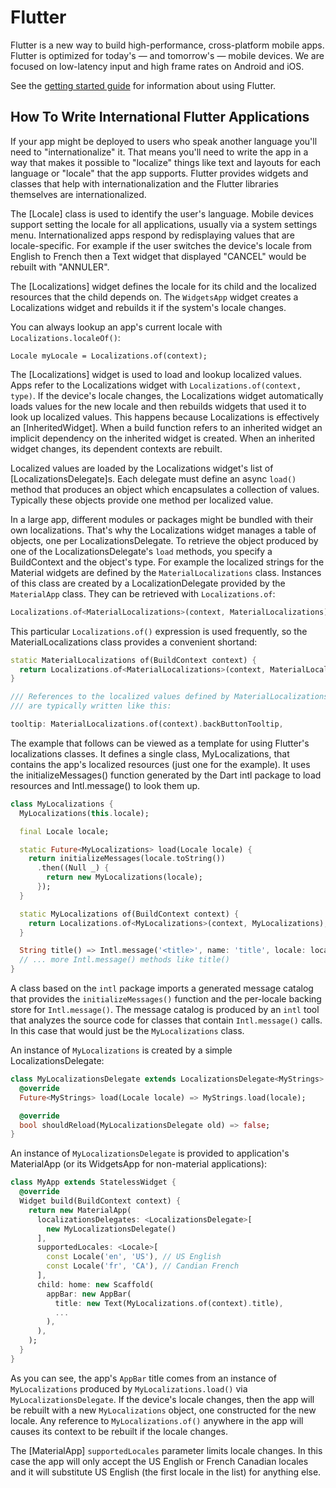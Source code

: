 Flutter
=======

Flutter is a new way to build high-performance, cross-platform mobile apps.
Flutter is optimized for today's — and tomorrow's — mobile devices. We are
focused on low-latency input and high frame rates on Android and iOS.

See the [getting started guide](https://flutter.io/getting-started/) for
information about using Flutter.

## How To Write International Flutter Applications

If your app might be deployed to users who speak another language you'll need to "internationalize" it. That means you'll need to write the app in a way that makes it possible to "localize" things like text and layouts for each language or "locale" that the app supports. Flutter provides widgets and classes that help with internationalization and the Flutter libraries themselves are internationalized.

The [Locale] class is used to identify the user's language. Mobile devices support setting the locale for all applications, usually via a system settings menu. Internationalized apps respond by redisplaying values that are locale-specific. For example if the user switches the device's locale from English to French then a Text widget that displayed "CANCEL" would be rebuilt with "ANNULER".

The [Localizations] widget defines the locale for its child and the localized resources that the child depends on. The `WidgetsApp` widget creates a Localizations widget and rebuilds it if the system's locale changes.

You can always lookup an app's current locale with `Localizations.localeOf()`:
```
Locale myLocale = Localizations.of(context);
```

The [Localizations] widget is used to load and lookup localized values. Apps refer to the Localizations widget with `Localizations.of(context, type)`. If the device's locale changes, the Localizations widget automatically loads values for the new locale and then rebuilds widgets that used it to look up localized values. This happens because Localizations is effectively an [InheritedWidget]. When a build function refers to an inherited widget an implicit dependency on the inherited widget is created. When an inherited widget changes, its dependent contexts are rebuilt.

Localized values are loaded by the Localizations widget's list of [LocalizationsDelegate]s. Each delegate must define an async `load()` method that produces an object which encapsulates a collection of values. Typically these objects provide one method per localized value.

In a large app, different modules or packages might be bundled with their own localizations. That's why the Localizations widget manages a table of objects, one per LocalizationsDelegate. To retrieve the object produced by one of the LocalizationsDelegate's `load` methods, you specify a BuildContext and the object's type.  For example the localized strings for the Material widgets are defined by the `MaterialLocalizations` class. Instances of this class are created by a LocalizationDelegate provided by the `MaterialApp` class. They can be retrieved with `Localizations.of`:

```dart
Localizations.of<MaterialLocalizations>(context, MaterialLocalizations);
```

This particular `Localizations.of()` expression is used frequently, so the MaterialLocalizations class provides a convenient shortand:

```dart
static MaterialLocalizations of(BuildContext context) {
  return Localizations.of<MaterialLocalizations>(context, MaterialLocalizations);
}

/// References to the localized values defined by MaterialLocalizations
/// are typically written like this:

tooltip: MaterialLocalizations.of(context).backButtonTooltip,
```

The example that follows can be viewed as a template for using Flutter's localizations classes. It defines a single class, MyLocalizations, that contains the app's localized resources (just one for the example). It uses the initializeMessages() function generated by the Dart intl package to load resources and Intl.message() to look them up.

```dart
class MyLocalizations {
  MyLocalizations(this.locale);

  final Locale locale;

  static Future<MyLocalizations> load(Locale locale) {
    return initializeMessages(locale.toString())
      .then((Null _) {
        return new MyLocalizations(locale);
      });
  }

  static MyLocalizations of(BuildContext context) {
    return Localizations.of<MyLocalizations>(context, MyLocalizations);
  }

  String title() => Intl.message('<title>', name: 'title', locale: locale.toString());
  // ... more Intl.message() methods like title()
}
```

A class based on the `intl` package imports a generated message catalog that provides
the `initializeMessages()` function and the per-locale backing store for `Intl.message()`.
The message catalog is produced by an `intl` tool that analyzes the source code for
classes that contain `Intl.message()` calls. In this case that would just be the
`MyLocalizations` class.

An instance of `MyLocalizations` is created by a simple LocalizationsDelegate:

```dart
class MyLocalizationsDelegate extends LocalizationsDelegate<MyStrings> {
  @override
  Future<MyStrings> load(Locale locale) => MyStrings.load(locale);

  @override
  bool shouldReload(MyLocalizationsDelegate old) => false;
}
```

An instance of `MyLocalizationsDelegate` is provided to application's MaterialApp (or its WidgetsApp for non-material applications):

```dart
class MyApp extends StatelessWidget {
  @override
  Widget build(BuildContext context) {
    return new MaterialApp(
      localizationsDelegates: <LocalizationsDelegate>[
        new MyLocalizationsDelegate()
      ],
      supportedLocales: <Locale>[
        const Locale('en', 'US'), // US English
        const Locale('fr', 'CA'), // Candian French
      ],
      child: home: new Scaffold(
        appBar: new AppBar(
          title: new Text(MyLocalizations.of(context).title),
          ...
        ),
      ),
    );
  }
}
```

As you can see, the app's `AppBar` title comes from an instance of `MyLocalizations` produced by `MyLocalizations.load()` via `MyLocalizationsDelegate`. If the device's locale changes, then the app will be rebuilt with a new `MyLocalizations` object, one constructed for the new locale. Any reference to `MyLocalizations.of()` anywhere in the app will causes its context to be rebuilt if the locale changes.

The [MaterialApp] `supportedLocales` parameter limits locale changes. In this case the app will only accept the US English or French Canadian locales and it will substitute US English (the first locale in the list) for anything else.
